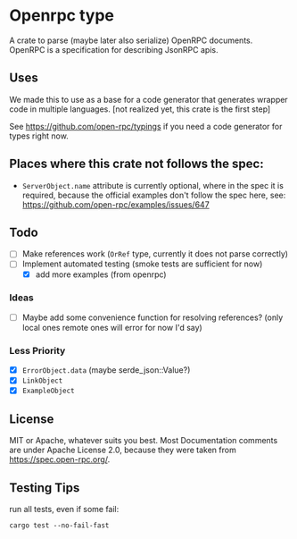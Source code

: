 # Openrpc type

A crate to parse (maybe later also serialize) OpenRPC documents.
OpenRPC is a specification for describing JsonRPC apis.

## Uses

We made this to use as a base for a code generator that generates wrapper code in multiple languages. [not realized yet, this crate is the first step]

See https://github.com/open-rpc/typings if you need a code generator for types right now.

## Places where this crate not follows the spec:

- `ServerObject.name` attribute is currently optional, where in the spec it is required, because the official examples don't follow the spec here, see: https://github.com/open-rpc/examples/issues/647

## Todo

- [ ] Make references work (`OrRef` type, currently it does not parse correctly)
- [ ] Implement automated testing (smoke tests are sufficient for now)
  - [x] add more examples (from openrpc)

### Ideas

- [ ] Maybe add some convenience function for resolving references? (only local ones remote ones will error for now I'd say)

### Less Priority

- [X] `ErrorObject.data` (maybe serde_json::Value?)
- [x] `LinkObject`
- [x] `ExampleObject`

## License

MIT or Apache, whatever suits you best.
Most Documentation comments are under Apache License 2.0, because they were taken from https://spec.open-rpc.org/.

## Testing Tips

run all tests, even if some fail:

```
cargo test --no-fail-fast
```
